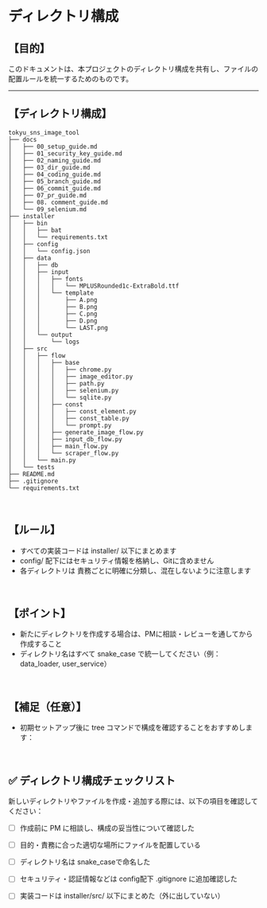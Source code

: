 # ディレクトリ構成

## 【目的】

このドキュメントは、本プロジェクトのディレクトリ構成を共有し、ファイルの配置ルールを統一するためのものです。

---

## 【ディレクトリ構成】
```plaintext
tokyu_sns_image_tool
├── docs
│   ├── 00_setup_guide.md
│   ├── 01_security_key_guide.md
│   ├── 02_naming_guide.md
│   ├── 03_dir_guide.md
│   ├── 04_coding_guide.md
│   ├── 05_branch_guide.md
│   ├── 06_commit_guide.md
│   ├── 07_pr_guide.md
│   ├── 08. comment_guide.md
│   └── 09_selenium.md
├── installer
│   ├── bin
│   │   ├── bat
│   │   └── requirements.txt
│   ├── config
│   │   └── config.json
│   ├── data
│   │   ├── db
│   │   ├── input
│   │   │   ├── fonts
│   │   │   │   └── MPLUSRounded1c-ExtraBold.ttf
│   │   │   └── template
│   │   │       ├── A.png
│   │   │       ├── B.png
│   │   │       ├── C.png
│   │   │       ├── D.png
│   │   │       └── LAST.png
│   │   └── output
│   │       └── logs
│   ├── src
│   │   ├── flow
│   │   │   ├── base
│   │   │   │   ├── chrome.py
│   │   │   │   ├── image_editor.py
│   │   │   │   ├── path.py
│   │   │   │   ├── selenium.py
│   │   │   │   └── sqlite.py
│   │   │   ├── const
│   │   │   │   ├── const_element.py
│   │   │   │   ├── const_table.py
│   │   │   │   └── prompt.py
│   │   │   ├── generate_image_flow.py
│   │   │   ├── input_db_flow.py
│   │   │   ├── main_flow.py
│   │   │   └── scraper_flow.py
│   │   └── main.py
│   └── tests
├── README.md
├── .gitignore
└── requirements.txt
```

<br>



## 【ルール】
- すべての実装コードは installer/ 以下にまとめます
- config/ 配下にはセキュリティ情報を格納し、Gitに含めません
- 各ディレクトリは 責務ごとに明確に分類し、混在しないように注意します


<br>



## 【ポイント】
- 新たにディレクトリを作成する場合は、PMに相談・レビューを通してから作成すること
- ディレクトリ名はすべて snake_case で統一してください（例：data_loader, user_service）


<br>



## 【補足（任意）】
- 初期セットアップ後に tree コマンドで構成を確認することをおすすめします：

<br>

## ✅ ディレクトリ構成チェックリスト

新しいディレクトリやファイルを作成・追加する際には、以下の項目を確認してください：

- [ ] 作成前に PM に相談し、構成の妥当性について確認した
- [ ] 目的・責務に合った適切な場所にファイルを配置している
- [ ] ディレクトリ名は snake_caseで命名した
- [ ] セキュリティ・認証情報などは config配下 .gitignore に追加確認した
- [ ] 実装コードは installer/src/ 以下にまとめた（外に出していない）

